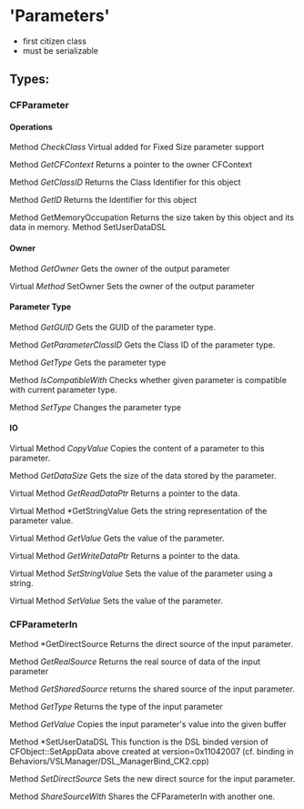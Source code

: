 # 'Parameters'

- first citizen class
- must be serializable

## Types: 

### CFParameter

#### Operations

Method *CheckClass* Virtual added for Fixed Size parameter support
 
Method *GetCFContext* Returns a pointer to the owner CFContext
 
Method *GetClassID* Returns the Class Identifier for this object
 
Method *GetID* Returns the Identifier for this object
 

Method GetMemoryOccupation Returns the size taken by this object and its data in memory. 
Method SetUserDataDSL

#### Owner

Method *GetOwner* Gets the owner of the output parameter
 
Virtual *Method* SetOwner Sets the owner of the output parameter

#### Parameter Type 

Method *GetGUID* Gets the GUID of the parameter type.
 
Method *GetParameterClassID* Gets the Class ID of the parameter type.
 
Method *GetType* Gets the parameter type
 
Method *IsCompatibleWith* Checks whether given parameter is compatible with current parameter type.
 
Method *SetType*  Changes the parameter type

#### IO

Virtual Method *CopyValue* Copies the content of a parameter to this parameter.
 
Method *GetDataSize* Gets the size of the data stored by the parameter.
 
Virtual Method *GetReadDataPtr* Returns a pointer to the data.
 
Virtual Method *GetStringValue Gets the string representation of the parameter value.
 
Virtual Method *GetValue* Gets the value of the parameter.
 
Virtual Method *GetWriteDataPtr* Returns a pointer to the data.
 
Virtual Method *SetStringValue* Sets the value of the parameter using a string.
 
Virtual Method *SetValue* Sets the value of the parameter.

### CFParameterIn

Method *GetDirectSource Returns the direct source of the input parameter.
  
Method *GetRealSource* Returns the real source of data of the input parameter
 
Method *GetSharedSource* returns the shared source of the input parameter.
 
Method *GetType* Returns the type of the input parameter
 
Method *GetValue* Copies the input parameter's value into the given buffer
 
Method *SetUserDataDSL This function is the DSL binded version of CFObject::SetAppData above created at version=0x11042007 (cf. binding in Behaviors/VSLManager/DSL_ManagerBind_CK2.cpp)
 
Method *SetDirectSource* Sets the new direct source for the input parameter.
 
Method *ShareSourceWith* Shares the CFParameterIn with another one.
 



 

